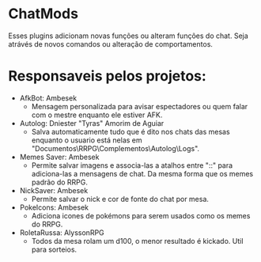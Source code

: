 # ChatMods
Esses plugins adicionam novas funções ou alteram funções do chat. Seja atrávés de novos comandos ou alteração de comportamentos. 

# Responsaveis pelos projetos:
- AfkBot: Ambesek
    - Mensagem personalizada para avisar espectadores ou quem falar com o mestre enquanto ele estiver AFK. 
- Autolog: Dniester "Tyras" Amorim de Aguiar
    - Salva automaticamente tudo que é dito nos chats das mesas enquanto o usuario está nelas em "Documentos\RRPG\Complementos\Autolog\Logs\".
- Memes Saver: Ambesek
   - Permite salvar imagens e associa-las a atalhos entre "::" para adiciona-las a mensagens de chat. Da mesma forma que os memes padrão do RRPG. 
- NickSaver: Ambesek
   - Permite salvar o nick e cor de fonte do chat por mesa. 
- PokeIcons: Ambesek 
  - Adiciona icones de pokémons para serem usados como os memes do RRPG. 
- RoletaRussa: AlyssonRPG
  - Todos da mesa rolam um d100, o menor resultado é kickado. Util para sorteios. 
